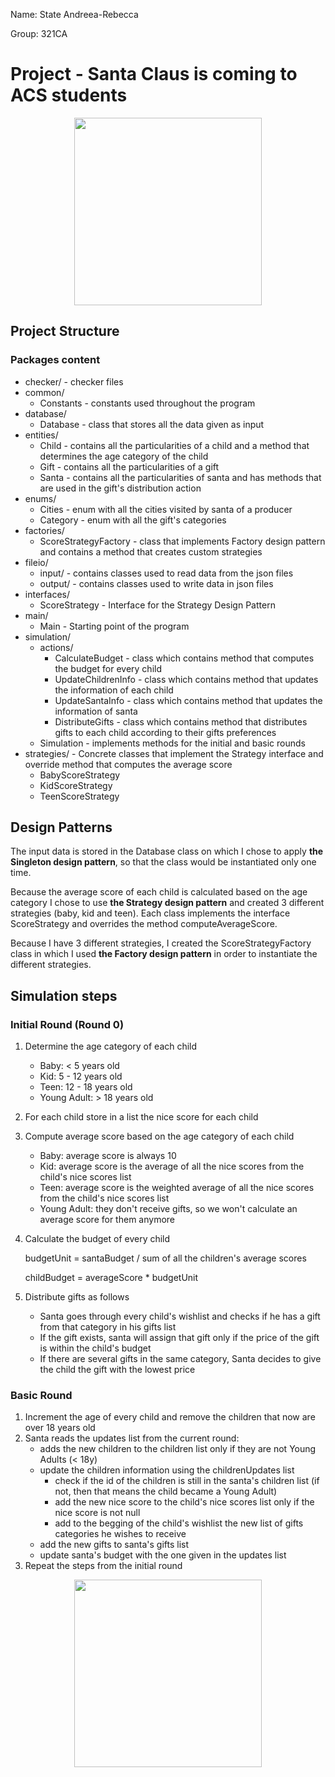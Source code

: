 Name: State Andreea-Rebecca

Group: 321CA



# Project - Santa Claus is coming to ACS students



<div align="center"><img src="https://tenor.com/view/santa-claus-is-coming-to-town-santa-claus-christmas-tree-merry-christmas-flying-gif-15754914.gif" width="300px"></div>



## Project Structure

### Packages content

* checker/ - checker files
* common/
    * Constants - constants used throughout the program
* database/
    * Database - class that stores all the data given as input
* entities/
    * Child - contains all the particularities of a child and a method
              that determines the age category of the child
    * Gift  - contains all the particularities of a gift
    * Santa - contains all the particularities of santa and has methods
              that are used in the gift's distribution action
* enums/
    * Cities   - enum with all the cities visited by santa of a producer
    * Category - enum with all the gift's categories
* factories/
    * ScoreStrategyFactory - class that implements Factory design pattern and
                            contains a method that creates custom strategies
* fileio/
    * input/  - contains classes used to read data from the json files
    * output/ - contains classes used to write data in json files
* interfaces/
    * ScoreStrategy - Interface for the Strategy Design Pattern
* main/
    * Main - Starting point of the program
* simulation/
    * actions/
        * CalculateBudget - class which contains method that computes
                            the budget for every child
        * UpdateChildrenInfo - class which contains method that updates the
                               information of each child
        * UpdateSantaInfo - class which contains method that updates
                            the information of santa
        * DistributeGifts - class which contains method that distributes gifts
                            to each child according to their gifts preferences
    * Simulation - implements methods for the initial and basic rounds
* strategies/ - Concrete classes that implement the Strategy interface and
                override method that computes the average score
  * BabyScoreStrategy
  * KidScoreStrategy 
  * TeenScoreStrategy

## Design Patterns

The input data is stored in the Database class on which I chose
to apply **the Singleton design pattern**, so that the class would
be instantiated only one time.

Because the average score of each child is calculated based on the age
category I chose to use **the Strategy design pattern** and created
3 different strategies (baby, kid and teen).
Each class implements the interface ScoreStrategy and overrides
the method computeAverageScore.

Because I have 3 different strategies, I created the ScoreStrategyFactory
class in which I used **the Factory design pattern** in order to instantiate
the different strategies.

## Simulation steps

### Initial Round (Round 0)
1. Determine the age category of each child
   * Baby: < 5 years old
   * Kid: 5 - 12 years old
   * Teen: 12 - 18 years old
   * Young Adult: > 18 years old
2. For each child store in a list the nice score for each child
3. Compute average score based on the age category of each child
    * Baby: average score is always  10
    * Kid:  average score is the average of all the nice scores from the
            child's nice scores list
    * Teen: average score is the weighted average of all the nice scores
            from the child's nice scores list
    * Young Adult: they don't receive gifts, so we won't calculate an 
                   average score for them anymore
4. Calculate the budget of every child

   budgetUnit = santaBudget / sum of all the children's average scores

   childBudget = averageScore * budgetUnit
5. Distribute gifts as follows
   * Santa goes through every child's wishlist and checks if he
     has a gift from that category in his gifts list
   * If the gift exists, santa will assign that gift only if the price
     of the gift is within the child's budget
   * If there are several gifts in the same category, Santa decides
     to give the child the gift with the lowest price

### Basic Round
1. Increment the age of every child and remove the children
   that now are over 18 years old
2. Santa reads the updates list from the current round:
   * adds the new children to the children list only
     if they are not Young Adults (< 18y)
   * update the children information using the childrenUpdates list
     * check if the id of the children is still in the santa's children list
       (if not, then that means the child became a Young Adult)
     * add the new nice score to the child's nice scores list only
       if the nice score is not null
     * add to the begging of the child's wishlist the new list of gifts
      categories he wishes to receive
   * add the new gifts to santa's gifts list
   * update santa's budget with the one given in the updates list
3. Repeat the steps from the initial round


<div align="center"><img src="https://tenor.com/view/macaulay-culkin-merry-christmas-ya-filthy-animal-gif-13110096.gif" width="300px"></div>
